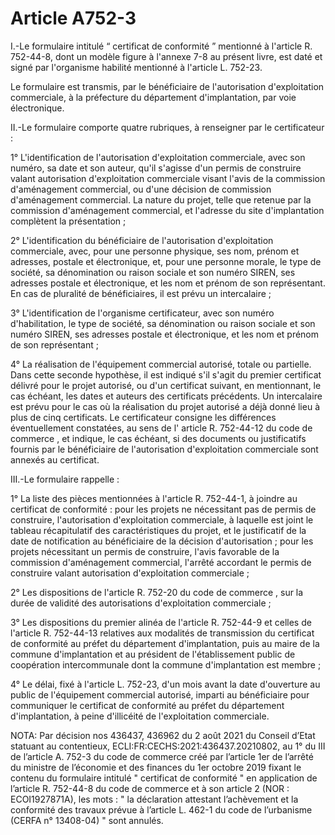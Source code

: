 # Article A752-3

I.-Le formulaire intitulé “ certificat de conformité ” mentionné à l'article R. 752-44-8, dont un modèle figure à l'annexe 7-8 au présent livre, est daté et signé par l'organisme habilité mentionné à l'article L. 752-23.

Le formulaire est transmis, par le bénéficiaire de l'autorisation d'exploitation commerciale, à la préfecture du département d'implantation, par voie électronique.

II.-Le formulaire comporte quatre rubriques, à renseigner par le certificateur :

1° L'identification de l'autorisation d'exploitation commerciale, avec son numéro, sa date et son auteur, qu'il s'agisse d'un permis de construire valant autorisation d'exploitation commerciale visant l'avis de la commission d'aménagement commercial, ou d'une décision de commission d'aménagement commercial. La nature du projet, telle que retenue par la commission d'aménagement commercial, et l'adresse du site d'implantation complètent la présentation ;

2° L'identification du bénéficiaire de l'autorisation d'exploitation commerciale, avec, pour une personne physique, ses nom, prénom et adresses, postale et électronique, et, pour une personne morale, le type de société, sa dénomination ou raison sociale et son numéro SIREN, ses adresses postale et électronique, et les nom et prénom de son représentant. En cas de pluralité de bénéficiaires, il est prévu un intercalaire ;

3° L'identification de l'organisme certificateur, avec son numéro d'habilitation, le type de société, sa dénomination ou raison sociale et son numéro SIREN, ses adresses postale et électronique, et les nom et prénom de son représentant ;

4° La réalisation de l'équipement commercial autorisé, totale ou partielle. Dans cette seconde hypothèse, il est indiqué s'il s'agit du premier certificat délivré pour le projet autorisé, ou d'un certificat suivant, en mentionnant, le cas échéant, les dates et auteurs des certificats précédents. Un intercalaire est prévu pour le cas où la réalisation du projet autorisé a déjà donné lieu à plus de cinq certificats. Le certificateur consigne les différences éventuellement constatées, au sens de l' article R. 752-44-12 du code de commerce , et indique, le cas échéant, si des documents ou justificatifs fournis par le bénéficiaire de l'autorisation d'exploitation commerciale sont annexés au certificat.

III.-Le formulaire rappelle :

1° La liste des pièces mentionnées à l'article R. 752-44-1, à joindre au certificat de conformité : pour les projets ne nécessitant pas de permis de construire, l'autorisation d'exploitation commerciale, à laquelle est joint le tableau récapitulatif des caractéristiques du projet, et le justificatif de la date de notification au bénéficiaire de la décision d'autorisation ; pour les projets nécessitant un permis de construire, l'avis favorable de la commission d'aménagement commercial, l'arrêté accordant le permis de construire valant autorisation d'exploitation commerciale ;

2° Les dispositions de l'article R. 752-20 du code de commerce , sur la durée de validité des autorisations d'exploitation commerciale ;

3° Les dispositions du premier alinéa de l'article R. 752-44-9 et celles de l'article R. 752-44-13 relatives aux modalités de transmission du certificat de conformité au préfet du département d'implantation, puis au maire de la commune d'implantation et au président de l'établissement public de coopération intercommunale dont la commune d'implantation est membre ;

4° Le délai, fixé à l'article L. 752-23, d'un mois avant la date d'ouverture au public de l'équipement commercial autorisé, imparti au bénéficiaire pour communiquer le certificat de conformité au préfet du département d'implantation, à peine d'illicéité de l'exploitation commerciale.

NOTA:
Par décision nos 436437, 436962 du 2 août 2021 du Conseil d’Etat statuant au contentieux, ECLI:FR:CECHS:2021:436437.20210802, au 1° du III de l’article A. 752-3 du code de commerce créé par l’article 1er de l’arrêté du ministre de l’économie et des finances du 1er octobre 2019 fixant le contenu du formulaire intitulé " certificat de conformité " en application de l’article R. 752-44-8 du code de commerce et à son article 2 (NOR : ECOI1927871A), les mots : " la déclaration attestant l’achèvement et la conformité des travaux prévue à l’article L. 462-1 du code de l’urbanisme (CERFA n° 13408-04) " sont annulés.
